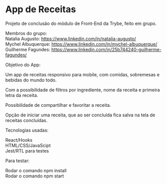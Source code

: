 # App de Receitas

Projeto de conclusão do módulo de Front-End da Trybe,
feito em grupo.

Membros do grupo: <br />
Natalia Augusto: https://www.linkedin.com/in/natalia-augusto/ <br />
Mychel Albuquerque: https://www.linkedin.com/in/mychel-albuquerque/ <br />
Guilherme Fagundes: https://www.linkedin.com/in/25b744240-guilherme-fagundes/ <br />

Objetivo do App:

Um app de receitas responsivo para mobile, com comidas, sobremesas e bebidas do mundo todo.

Com a possibilidade de filtros por ingrediente, nome da receita e primeira letra da receita.

Possibilidade de compartilhar e favoritar a receita.

Opção de iniciar uma receita, que ao ser concluída fica salva na tela de receitas concluídas.

Tecnologias usadas: <br />

React/Hooks <br />
HTML/CSS/JavaScipt <br />
Jest/RTL para testes <br />

Para testar:<br />

Rodar o comando npm install<br />
Rodar o comando npm start<br />
